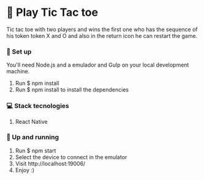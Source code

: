 # 🔭 Play Tic Tac toe

Tic tac toe with two players and wins the first one who has the sequence of his token token X and O and also in the return icon he can restart the game.

### 📡 Set up
You'll need Node.js and a emulador and Gulp on your local development machine.

1. Run $ npm install
2. Run $ npm install to install the dependencies

### 💻 Stack tecnologies
1. React Native


### 🤠 Up and running
1. Run $ npm start
2. Select the device to connect in the emulator
3. Visit http://localhost:19006/
4. Enjoy :)
